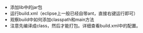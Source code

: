 * 添加lib中的jar包
* 运行build.xml（eclipse上一般已经自带ant，直接右键运行即可）
* 观察build中如何添加classpath和main方法
* 注意先编译成class，然后才能打包。详细查看build.xml中的配置。
